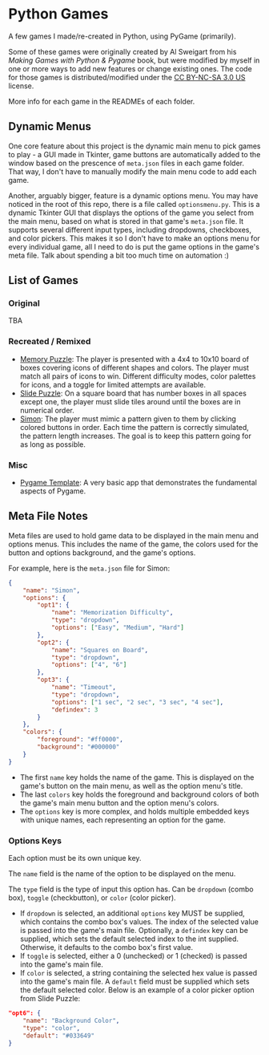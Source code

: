 # Python Games

A few games I made/re-created in Python, using PyGame (primarily).

Some of these games were originally created by Al Sweigart from his _Making Games with Python & Pygame_ book, but were modified by myself in one or more ways to add new features or change existing ones. The code for those games is distributed/modified under the [CC BY-NC-SA 3.0 US](https://creativecommons.org/licenses/by-nc-sa/3.0/us/) license.

More info for each game in the READMEs of each folder.

## Dynamic Menus

One core feature about this project is the dynamic main menu to pick games to play - a GUI made in Tkinter, game buttons are automatically added to the window based on the prescence of `meta.json` files in each game folder. That way, I don't have to manually modify the main menu code to add each game.

Another, arguably bigger, feature is a dynamic options menu. You may have noticed in the root of this repo, there is a file called `optionsmenu.py`. This is a dynamic Tkinter GUI that displays the options of the game you select from the main menu, based on what is stored in that game's `meta.json` file. It supports several different input types, including dropdowns, checkboxes, and color pickers. This makes it so I don't have to make an options menu for every individual game, all I need to do is put the game options in the game's meta file. Talk about spending a bit too much time on automation :)

## List of Games
### Original
TBA

### Recreated / Remixed
- [Memory Puzzle](https://github.com/sbrugel/python-games/tree/master/memory-puzzle): The player is presented with a 4x4 to 10x10 board of boxes covering icons of different shapes and colors. The player must match all pairs of icons to win. Different difficulty modes, color palettes for icons, and a toggle for limited attempts are available.
- [Slide Puzzle](https://github.com/sbrugel/python-games/tree/master/slide-puzzle): On a square board that has number boxes in all spaces except one, the player must slide tiles around until the boxes are in numerical order.
- [Simon](https://github.com/sbrugel/python-games/tree/master/simon): The player must mimic a pattern given to them by clicking colored buttons in order. Each time the pattern is correctly simulated, the pattern length increases. The goal is to keep this pattern going for as long as possible.

### Misc
- [Pygame Template](https://github.com/sbrugel/python-games/tree/master/template): A very basic app that demonstrates the fundamental aspects of Pygame.

## Meta File Notes

Meta files are used to hold game data to be displayed in the main menu and options menus. This includes the name of the game, the colors used for the button and options background, and the game's options.

For example, here is the `meta.json` file for Simon:
```json
{
    "name": "Simon",
    "options": {
        "opt1": {
            "name": "Memorization Difficulty",
            "type": "dropdown",
            "options": ["Easy", "Medium", "Hard"]
        },
        "opt2": {
            "name": "Squares on Board",
            "type": "dropdown",
            "options": ["4", "6"]
        },
        "opt3": {
            "name": "Timeout",
            "type": "dropdown",
            "options": ["1 sec", "2 sec", "3 sec", "4 sec"],
            "defindex": 3
        }
    },
    "colors": {
        "foreground": "#ff0000",
        "background": "#000000"
    }
}
```

- The first `name` key holds the name of the game. This is displayed on the game's button on the main menu, as well as the option menu's title.
- The last `colors` key holds the foreground and background colors of both the game's main menu button and the option menu's colors.
- The `options` key is more complex, and holds multiple embedded keys with unique names, each representing an option for the game.

### Options Keys

Each option must be its own unique key.

The `name` field is the name of the option to be displayed on the menu.

The `type` field is the type of input this option has. Can be `dropdown` (combo box), `toggle` (checkbutton), or `color` (color picker).
- If `dropdown` is selected, an additional `options` key MUST be supplied, which contains the combo box's values. The index of the selected value is passed into the game's main file. Optionally, a `defindex` key can be supplied, which sets the default selected index to the int supplied. Otherwise, it defaults to the combo box's first value.
- If `toggle` is selected, either a 0 (unchecked) or 1 (checked) is passed into the game's main file.
- If `color` is selected, a string containing the selected hex value is passed into the game's main file. A `default` field must be supplied which sets the default selected color. Below is an example of a color picker option from Slide Puzzle:

```json
"opt6": {
    "name": "Background Color",
    "type": "color",
    "default": "#033649"
}
```